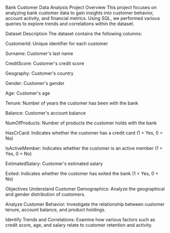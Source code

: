 Bank Customer Data Analysis
Project Overview
This project focuses on analyzing bank customer data to gain insights into customer behavior, account activity, and financial metrics. Using SQL, we performed various queries to explore trends and correlations within the dataset.

Dataset Description
The dataset contains the following columns:

CustomerId: Unique identifier for each customer

Surname: Customer's last name

CreditScore: Customer's credit score

Geography: Customer's country

Gender: Customer's gender

Age: Customer's age

Tenure: Number of years the customer has been with the bank

Balance: Customer's account balance

NumOfProducts: Number of products the customer holds with the bank

HasCrCard: Indicates whether the customer has a credit card (1 = Yes, 0 = No)

IsActiveMember: Indicates whether the customer is an active member (1 = Yes, 0 = No)

EstimatedSalary: Customer's estimated salary

Exited: Indicates whether the customer has exited the bank (1 = Yes, 0 = No)

Objectives
Understand Customer Demographics: Analyze the geographical and gender distribution of customers.

Analyze Customer Behavior: Investigate the relationship between customer tenure, account balance, and product holdings.

Identify Trends and Correlations: Examine how various factors such as credit score, age, and salary relate to customer retention and activity.
